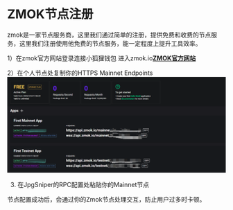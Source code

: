 # ZMOK节点注册

zmok是一家节点服务商，这里我们通过简单的注册，提供免费和收费的节点服务，这里我们注册使用他免费的节点服务，能一定程度上提升工具效率。

1）在zmok官方网站登录连接小狐狸钱包
进入zmok.io[**ZMOK官方网站**](https://zmok.io/)

2）在个人节点处复制你的HTTPS Mainnet Endpoints
![个人节点](../screenshots/zmok.png)

3) 在JpgSniper的RPC配置处粘贴你的Mainnet节点

节点配置成功后，会通过你的Zmok节点处理交互，防止用户过多时卡顿。
